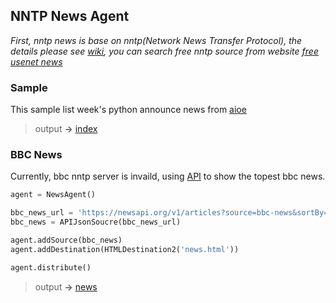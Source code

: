 ## NNTP News Agent ##

_*First, nntp news is base on nntp(Network News Transfer Protocol), the details please see [wiki](https://en.wikipedia.org/wiki/Network_News_Transfer_Protocol), you can search free nntp source from website [free usenet news](https://www.freeusenetnews.com/)*_

### Sample ###

This sample list week's python announce news from [aioe](news://news.aioe.org)

> output **->** [index](sample/index.html)

### BBC News ###

Currently, bbc nntp server is invaild, using [API](https://newsapi.org) to show the topest bbc news.

```python
agent = NewsAgent()

bbc_news_url = 'https://newsapi.org/v1/articles?source=bbc-news&sortBy=top&apiKey={your-api-key}'
bbc_news = APIJsonSoucre(bbc_news_url)

agent.addSource(bbc_news)
agent.addDestination(HTMLDestination2('news.html'))

agent.distribute()
```

> output **->** [news](news.html)
